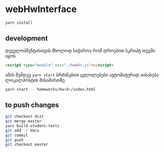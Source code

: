 # webHwInterface

```sh
yarn install
```

## development
დეველოპმენტისთვის მხოლოდ საჭიროა რომ დროებით სკრიპტ თეგში იყოს
```html
<script type="module" src="./hw<X>.js"></script>
```
ამის შემდეგ `yarn start` ბრძანებით ცვლილებები ავტომატურად აისახება ლოკალჰოსტის მისამართზე

```sh
yarn start -- homeworks/hw<X>/index.html
```

## to push changes
```sh
git checkout dist
git merge master
yarn build-student-tests
git add -f docs
git commit
git push
git checkout master
```


